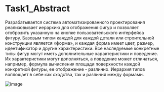 # Task1_Abstract
Разрабатывается  система автоматизированного проектирования реализовывает иерархию для отображения фигур и 
позволяет отоброзить указанную на кнопке пользовательского интерфейса фигуру.
Базовым типом каждой  для каждой детали или строительной конструкции является «форма», 
и каждая форма имеет цвет, размер, идентификатор и другие характеристики. 
Все наследуемые конкретные типы фигур могут иметь дополнительные характеристики и поведение.
Их характеристики могут дополняться, а  поведение может отличаться, например, формула вычисления площади поверхности каждой конкретной  фигуры, 
ее отображение - различно. Иерархия типов воплощает в себе как сходства, так и различия между формами.

![image](https://user-images.githubusercontent.com/74929266/209260021-ca8e0383-3892-4db9-8b14-aaea6817c094.png)
